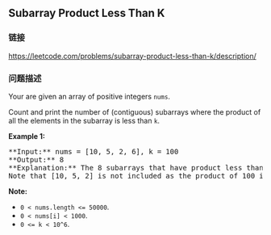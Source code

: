 ## Subarray Product Less Than K  
### 链接  
https://leetcode.com/problems/subarray-product-less-than-k/description/  
### 问题描述
Your are given an array of positive integers `nums`.

Count and print the number of (contiguous) subarrays where the product of all the elements in the subarray is less than `k`.

**Example 1:**<br />
<pre>
**Input:** nums = [10, 5, 2, 6], k = 100
**Output:** 8
**Explanation:** The 8 subarrays that have product less than 100 are: [10], [5], [2], [6], [10, 5], [5, 2], [2, 6], [5, 2, 6].
Note that [10, 5, 2] is not included as the product of 100 is not strictly less than k.
</pre>


**Note:**
- `0 < nums.length <= 50000`.
- `0 < nums[i] < 1000`.
- `0 <= k < 10^6`.

